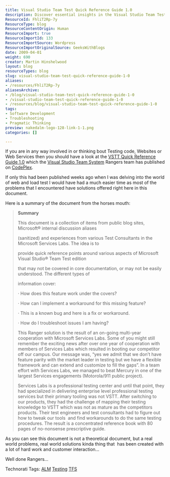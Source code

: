 ```yaml
---
title: Visual Studio Team Test Quick Reference Guide 1.0
description: Discover essential insights in the Visual Studio Team Test Quick Reference Guide 1.0, your go-to resource for troubleshooting and optimizing testing processes.
ResourceId: FhliT2Rp-7y
ResourceType: blog
ResourceContentOrigin: Human
ResourceImport: true
ResourceImportId: 133
ResourceImportSource: Wordpress
ResourceImportOriginalSource: GeeksWithBlogs
date: 2009-04-01
weight: 690
creator: Martin Hinshelwood
layout: blog
resourceTypes: blog
slug: visual-studio-team-test-quick-reference-guide-1-0
aliases:
- /resources/FhliT2Rp-7y
aliasesArchive:
- /blog/visual-studio-team-test-quick-reference-guide-1-0
- /visual-studio-team-test-quick-reference-guide-1-0
- /resources/blog/visual-studio-team-test-quick-reference-guide-1-0
tags:
- Software Development
- Troubleshooting
- Pragmatic Thinking
preview: nakedalm-logo-128-link-1-1.png
categories: []

---
```

If you are in any way involved in or thinking bout Testing code, Websites or Web Services then you should have a look at the [VSTT Quick Reference Guide 1.0](http://vstt2008qrg.codeplex.com/) which the [Visual Studio Team System](http://msdn2.microsoft.com/en-us/teamsystem/default.aspx "Visual Studio Team System") Rangers team has published on [CodePlex](http://www.codeplex.com "CodePlex").

If only this had been published weeks ago when I was delving into the world of web and load test I would have had a much easier time as most of the problems that I encountered have solutions offered right here in this document.

Here is a summary of the document from the horses mouth:

> **Summary**
>
> This document is a collection of items from public blog sites, Microsoft® internal discussion aliases
>
> (sanitized) and experiences from various Test Consultants in the Microsoft Services Labs. The idea is to
>
> provide quick reference points around various aspects of Microsoft Visual Studio® Team Test edition
>
> that may not be covered in core documentation, or may not be easily understood. The different types of
>
> information cover:
>
> · How does this feature work under the covers?
>
> · How can I implement a workaround for this missing feature?
>
> · This is a known bug and here is a fix or workaround.
>
> · How do I troubleshoot issues I am having?
>
> This Ranger solution is the result of an on-going multi-year cooperation with Microsoft Services Labs. Some of you might still remember the exciting news after over one year of cooperation with members of Services Labs which resulted in booting our competitor off our campus. Our message was, “yes we admit that we don’t have feature parity with the market leader in testing but we have a flexible framework and can extend and customize to fill the gaps”. In a team effort with Services Labs, we managed to beat Mercury in one of the largest Services engagements (Motorola/911 public project).
>
> Services Labs is a professional testing center and until that point, they had specialized in delivering enterprise level professional testing services but their primary tooling was not VSTT. After switching to our products, they had the challenge of mapping their testing knowledge to VSTT which was not as mature as the competitors products. Their test engineers and test consultants had to figure out how to tweak our tools  and find workarounds to do the same testing procedures. The result is a concentrated reference book with 80 pages of no-nonsense prescriptive guide.

As you can see this document is not a theoretical document, but a real world problems, real world solutions kinda thing that  has been created with a lot of hard work and customer interaction…

Well done Rangers…

Technorati Tags: [ALM](http://technorati.com/tags/ALM) [Testing](http://technorati.com/tags/Testing) [TFS](http://technorati.com/tags/TFS)
